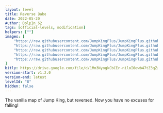 ```yaml
---
layout: level
title: Reverse Babe
date: 2022-05-20
Author: DolpIn_62
tags: [official-levels, modification]
helpers: [""]
images: [
    "https://raw.githubusercontent.com/JumpKingPlus/JumpKingPlus.github.io/www/images/workshop/levels/ws8-banner.png",
    "https://raw.githubusercontent.com/JumpKingPlus/JumpKingPlus.github.io/www/images/workshop/levels/ws8-2.png",
    "https://raw.githubusercontent.com/JumpKingPlus/JumpKingPlus.github.io/www/images/workshop/levels/ws8-3.png",
    "https://raw.githubusercontent.com/JumpKingPlus/JumpKingPlus.github.io/www/images/workshop/levels/ws8-4.png",
    "https://raw.githubusercontent.com/JumpKingPlus/JumpKingPlus.github.io/www/images/workshop/levels/ws8-5.png"
]
bitly: https://drive.google.com/file/d/1Mm3NyogkCbCEr-niloI0ewb47tZ3qZzt/view?usp=sharing
version-start: v1.2.0
version-end: latest
levelId: "8"
hidden: false
---
```


The vanilla map of Jump King, but reversed. Now you have no excuses for falling!
